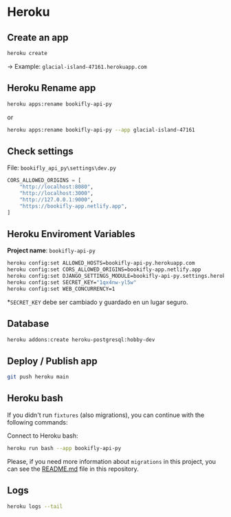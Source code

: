 # Heroku

## Create an app

```bash
heroku create
```

-> Example: `glacial-island-47161.herokuapp.com`

## Heroku Rename app

```bash
heroku apps:rename bookifly-api-py
```

or

```bash
heroku apps:rename bookifly-api-py --app glacial-island-47161
```

## Check settings

File: `bookifly_api_py\settings\dev.py`

```py
CORS_ALLOWED_ORIGINS = [
    "http://localhost:8080",
    "http://localhost:3000",
    "http://127.0.0.1:9000",
    "https://bookifly-app.netlify.app",
]
```

## Heroku Enviroment Variables

**Project name**: `bookifly-api-py`

```bash
heroku config:set ALLOWED_HOSTS=bookifly-api-py.herokuapp.com
heroku config:set CORS_ALLOWED_ORIGINS=bookifly-app.netlify.app
heroku config:set DJANGO_SETTINGS_MODULE=bookifly-api-py.settings.heroku
heroku config:set SECRET_KEY="1qx4nw-yl5w"
heroku config:set WEB_CONCURRENCY=1
```

*`SECRET_KEY` debe ser cambiado y guardado en un lugar seguro.

## Database

```bash
heroku addons:create heroku-postgresql:hobby-dev
```

## Deploy / Publish app

```bash
git push heroku main
```

## Heroku bash

If you didn't run `fixtures` (also migrations), you can continue with the following commands:


Connect to Heroku bash:
```bash
heroku run bash --app bookifly-api-py 
```

Please, if you need more information about `migrations` in this project, you can see the [README.md](./README.md) file in this repository.

## Logs

```bash
heroku logs --tail
```